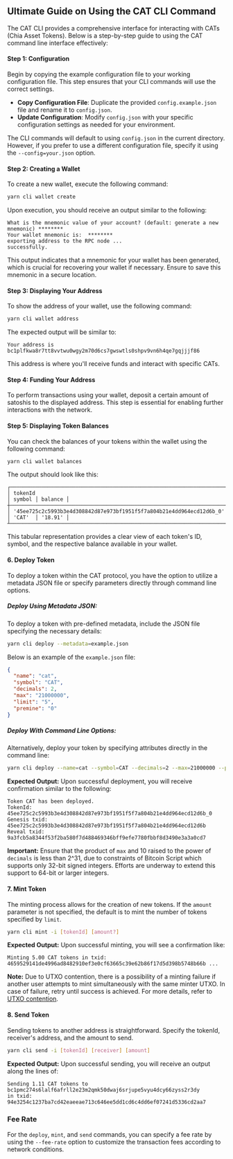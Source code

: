 ## Ultimate Guide on Using the CAT CLI Command

The CAT CLI provides a comprehensive interface for interacting with CATs (Chia Asset Tokens). Below is a step-by-step guide to using the CAT command line interface effectively:

#### Step 1: Configuration

Begin by copying the example configuration file to your working configuration file. This step ensures that your CLI commands will use the correct settings.

- **Copy Configuration File**: Duplicate the provided `config.example.json` file and rename it to `config.json`.
- **Update Configuration**: Modify `config.json` with your specific configuration settings as needed for your environment.

The CLI commands will default to using `config.json` in the current directory. However, if you prefer to use a different configuration file, specify it using the `--config=your.json` option.

#### Step 2: Creating a Wallet

To create a new wallet, execute the following command:

```bash
yarn cli wallet create
```

Upon execution, you should receive an output similar to the following:

```
What is the mnemonic value of your account? (default: generate a new mnemonic) ********
Your wallet mnemonic is:  ********
exporting address to the RPC node ...
successfully.
```

This output indicates that a mnemonic for your wallet has been generated, which is crucial for recovering your wallet if necessary. Ensure to save this mnemonic in a secure location.

#### Step 3: Displaying Your Address

To show the address of your wallet, use the following command:

```bash
yarn cli wallet address
```

The expected output will be similar to:

```
Your address is bc1plfkwa8r7tt8vvtwu0wgy2m70d6cs7gwswtls0shpv9vn6h4qe7gqjjjf86
```

This address is where you'll receive funds and interact with specific CATs.

#### Step 4: Funding Your Address

To perform transactions using your wallet, deposit a certain amount of satoshis to the displayed address. This step is essential for enabling further interactions with the network.

#### Step 5: Displaying Token Balances

You can check the balances of your tokens within the wallet using the following command:

```bash
yarn cli wallet balances
```

The output should look like this:

```
┌──────────────────────────────────────────────────────────────────────┬────────┬─────────┐
│ tokenId                                                              │ symbol │ balance │
┼──────────────────────────────────────────────────────────────────────┼────────┼─────────┤
│ '45ee725c2c5993b3e4d308842d87e973bf1951f5f7a804b21e4dd964ecd12d6b_0' │ 'CAT'  │ '18.91' │
┴──────────────────────────────────────────────────────────────────────┴────────┴─────────┘
```

This tabular representation provides a clear view of each token's ID, symbol, and the respective balance available in your wallet.

#### 6. Deploy Token

To deploy a token within the CAT protocol, you have the option to utilize a metadata JSON file or specify parameters directly through command line options.

##### Deploy Using Metadata JSON:

To deploy a token with pre-defined metadata, include the JSON file specifying the necessary details:

```bash
yarn cli deploy --metadata=example.json
```

Below is an example of the `example.json` file:

```json
{
  "name": "cat",
  "symbol": "CAT",
  "decimals": 2,
  "max": "21000000",
  "limit": "5",
  "premine": "0"
}
```

##### Deploy With Command Line Options:

Alternatively, deploy your token by specifying attributes directly in the command line:

```bash
yarn cli deploy --name=cat --symbol=CAT --decimals=2 --max=21000000 --premine=0 --limit=5
```

**Expected Output:**
Upon successful deployment, you will receive confirmation similar to the following:

```
Token CAT has been deployed.
TokenId: 45ee725c2c5993b3e4d308842d87e973bf1951f5f7a804b21e4dd964ecd12d6b_0
Genesis txid: 45ee725c2c5993b3e4d308842d87e973bf1951f5f7a804b21e4dd964ecd12d6b
Reveal txid: 9a3fcb5a8344f53f2ba580f7d488469346bff9efe7780fbbf8d3490e3a3a0cd7
```

**Important:** Ensure that the product of `max` and 10 raised to the power of `decimals` is less than 2^31, due to constraints of Bitcoin Script which supports only 32-bit signed integers. Efforts are underway to extend this support to 64-bit or larger integers.

#### 7. Mint Token

The minting process allows for the creation of new tokens. If the `amount` parameter is not specified, the default is to mint the number of tokens specified by `limit`.

```bash
yarn cli mint -i [tokenId] [amount?]
```

**Expected Output:**
Upon successful minting, you will see a confirmation like:

```
Minting 5.00 CAT tokens in txid: 4659529141de4996ad8482910ef3e0cf63665c39e62b86f17d5d398b5748b66b ...
```

**Note:** Due to UTXO contention, there is a possibility of a minting failure if another user attempts to mint simultaneously with the same minter UTXO. In case of failure, retry until success is achieved. For more details, refer to [UTXO contention](https://catprotocol.org/cat20#parallel-mint).

#### 8. Send Token

Sending tokens to another address is straightforward. Specify the tokenId, receiver's address, and the amount to send.

```bash
yarn cli send -i [tokenId] [receiver] [amount]
```

**Expected Output:**
Upon successful sending, you will receive an output along the lines of:

```
Sending 1.11 CAT tokens to bc1pmc274s6lalf6afrll2e23m2qmk50dwaj6srjupe5vyu4dcy66zyss2r3dy
in txid: 94e3254c1237ba7cd42eaeeae713c646ee5dd1cd6c4dd6ef07241d5336cd2aa7
```

### Fee Rate

For the `deploy`, `mint`, and `send` commands, you can specify a fee rate by using the `--fee-rate` option to customize the transaction fees according to network conditions.
